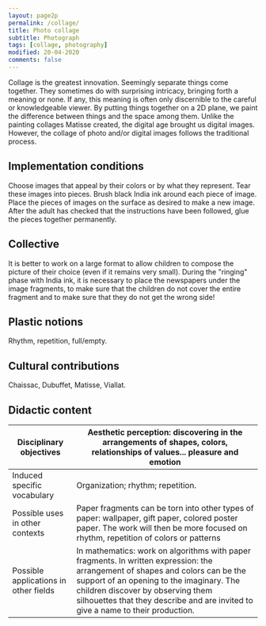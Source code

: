 ```yaml
---
layout: page2p
permalink: /collage/
title: Photo collage
subtitle: Photograph
tags: [collage, photography]
modified: 20-04-2020
comments: false
---
```



Collage is the greatest innovation.
Seemingly separate things come together.
They sometimes do with surprising intricacy, bringing forth a meaning or none.
If any, this meaning is often only discernible to the careful or knowledgeable viewer.
By putting things together on a 2D plane, we paint the difference between things and the space among them.
Unlike the painting collages Matisse created, the digital age brought us digital images.
However, the collage of photo and/or digital images follows the traditional process.  


## Implementation conditions
Choose images that appeal by their colors or by what they represent. Tear these images into pieces. Brush black India ink around each piece of image. Place the pieces of images on the surface as desired to make a new image. After the adult has checked that the instructions have been followed, glue the pieces together permanently.


## Collective
It is better to work on a large format to allow children to compose the picture of their choice (even if it remains very small). During the "ringing" phase with India ink, it is necessary to place the newspapers under the image fragments, to make sure that the children do not cover the entire fragment and to make sure that they do not get the wrong side!


## Plastic notions
Rhythm, repetition, full/empty.


## Cultural contributions
Chaissac, Dubuffet, Matisse, Viallat.


## Didactic content
Disciplinary objectives | Aesthetic perception: discovering in the arrangements of shapes, colors, relationships of values... pleasure and emotion
--- | --- 
Induced specific vocabulary | Organization; rhythm; repetition.                                                                                                                                                                                                                                                                  
Possible uses in other contexts | Paper fragments can be torn into other types of paper: wallpaper, gift paper, colored poster paper. The work will then be more focused on rhythm, repetition of colors or patterns
Possible applications in other fields | In mathematics: work on algorithms with paper fragments. In written expression: the arrangement of shapes and colors can be the support of an opening to the imaginary. The children discover by observing them silhouettes that they describe and are invited to give a name to their production.
